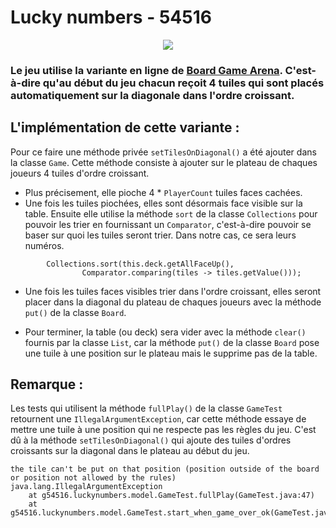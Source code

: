# Lucky numbers - 54516

<p align="center"><img src="https://x.boardgamearena.net/data/themereleases/current/games/luckynumbers/210412-1603/img/game_box180.png"></p>

### Le jeu utilise la variante en ligne de [Board Game Arena](https://fr.boardgamearena.com/). C'est-à-dire qu'au début du jeu chacun reçoit 4 tuiles qui sont placés automatiquement sur la diagonale dans l'ordre croissant. 

## L'implémentation de cette variante :

Pour ce faire une méthode privée `setTilesOnDiagonal()` a été ajouter dans la classe `Game`. Cette méthode consiste à ajouter sur le plateau de chaques joueurs 4 tuiles d'ordre croissant. 
* Plus précisement, elle pioche 4 * `PlayerCount` tuiles faces cachées.
* Une fois les tuiles piochées, elles sont désormais face visible sur la table. Ensuite elle utilise la méthode `sort` de la classe `Collections` pour pouvoir les trier en fournissant un `Comparator`, c'est-à-dire pouvoir se baser sur quoi les tuiles seront trier. Dans notre cas, ce sera leurs numéros.

```// Sort face up tiles in order from smallest to largest
        Collections.sort(this.deck.getAllFaceUp(),
                Comparator.comparing(tiles -> tiles.getValue()));
```
* Une fois les tuiles faces visibles trier dans l'ordre croissant, elles seront placer dans la diagonal du plateau de chaques joueurs avec la méthode `put()` de la classe `Board`.

* Pour terminer, la table (ou deck) sera vider avec la méthode `clear()` fournis par la classe `List`, car la méthode `put()` de la classe `Board` pose une tuile à une position sur le plateau mais le supprime pas de la table.

## Remarque :
Les tests qui utilisent la méthode `fullPlay()` de la classe `GameTest` retournent une `IllegalArgumentException`, car cette méthode essaye de mettre une tuile à une position qui ne respecte pas les règles du jeu. C'est dû à la méthode `setTilesOnDiagonal()` qui ajoute des tuiles d'ordres croissants sur la diagonal dans le plateau au début du jeu.

```
the tile can't be put on that position (position outside of the board or position not allowed by the rules)
java.lang.IllegalArgumentException
	at g54516.luckynumbers.model.GameTest.fullPlay(GameTest.java:47)
	at g54516.luckynumbers.model.GameTest.start_when_game_over_ok(GameTest.java:34)
```
